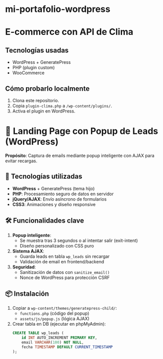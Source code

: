 # mi-portafolio-wordpress
# E-commerce con API de Clima  

## Tecnologías usadas  
- WordPress + GeneratePress  
- PHP (plugin custom)  
- WooCommerce  

## Cómo probarlo localmente  
1. Clona este repositorio.  
2. Copia `plugin-clima.php` a `/wp-content/plugins/`.  
3. Activa el plugin en WordPress.  
# 🚀 Landing Page con Popup de Leads (WordPress)

**Propósito**: Captura de emails mediante popup inteligente con AJAX para evitar recargas.

## 🔧 Tecnologías utilizadas
- **WordPress** + GeneratePress (tema hijo)
- **PHP**: Procesamiento seguro de datos en servidor
- **jQuery/AJAX**: Envío asíncrono de formularios
- **CSS3**: Animaciones y diseño responsive

## 🛠️ Funcionalidades clave
1. **Popup inteligente**:
   - Se muestra tras 3 segundos o al intentar salir (exit-intent)
   - Diseño personalizado con CSS puro
2. **Sistema AJAX**:
   - Guarda leads en tabla `wp_leads` sin recargar
   - Validación de email en frontend/backend
3. **Seguridad**:
   - Sanitización de datos con `sanitize_email()`
   - Nonce de WordPress para protección CSRF

## 📦 Instalación
1. Copiar a `wp-content/themes/generatepress-child/`:
   - `functions.php` (código del popup)
   - `assets/js/popup.js` (lógica AJAX)
2. Crear tabla en DB (ejecutar en phpMyAdmin):
   ```sql
   CREATE TABLE wp_leads (
       id INT AUTO_INCREMENT PRIMARY KEY,
       email VARCHAR(100) NOT NULL,
       fecha TIMESTAMP DEFAULT CURRENT_TIMESTAMP
   );

